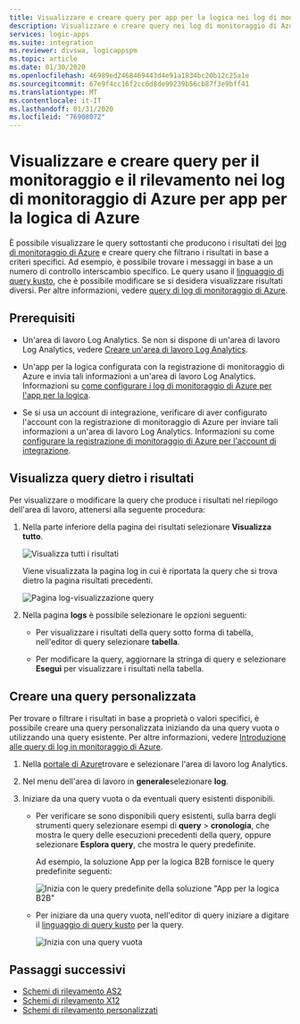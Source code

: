 ```yaml
---
title: Visualizzare e creare query per app per la logica nei log di monitoraggio di Azure
description: Visualizzare e creare query nei log di monitoraggio di Azure per app per la logica di Azure
services: logic-apps
ms.suite: integration
ms.reviewer: divswa, logicappspm
ms.topic: article
ms.date: 01/30/2020
ms.openlocfilehash: 46989ed2468469443d4e91a1834bc20b12c25a1e
ms.sourcegitcommit: 67e9f4cc16f2cc6d8de99239b56cb87f3e9bff41
ms.translationtype: MT
ms.contentlocale: it-IT
ms.lasthandoff: 01/31/2020
ms.locfileid: "76908072"
---
```

# <a name="view-and-create-queries-for-monitoring-and-tracking-in-azure-monitor-logs-for-azure-logic-apps"></a>Visualizzare e creare query per il monitoraggio e il rilevamento nei log di monitoraggio di Azure per app per la logica di Azure

È possibile visualizzare le query sottostanti che producono i risultati dei [log di monitoraggio di Azure](../log-analytics/log-analytics-overview.md) e creare query che filtrano i risultati in base a criteri specifici. Ad esempio, è possibile trovare i messaggi in base a un numero di controllo interscambio specifico. Le query usano il [linguaggio di query kusto](https://aka.ms/LogAnalyticsLanguageReference), che è possibile modificare se si desidera visualizzare risultati diversi. Per altre informazioni, vedere [query di log di monitoraggio di Azure](../azure-monitor/log-query/query-language.md).

## <a name="prerequisites"></a>Prerequisiti

* Un'area di lavoro Log Analytics. Se non si dispone di un'area di lavoro Log Analytics, vedere [Creare un'area di lavoro Log Analytics](../azure-monitor/learn/quick-create-workspace.md).

* Un'app per la logica configurata con la registrazione di monitoraggio di Azure e invia tali informazioni a un'area di lavoro Log Analytics. Informazioni su [come configurare i log di monitoraggio di Azure per l'app per la logica](../logic-apps/monitor-logic-apps.md).

* Se si usa un account di integrazione, verificare di aver configurato l'account con la registrazione di monitoraggio di Azure per inviare tali informazioni a un'area di lavoro Log Analytics. Informazioni su come [configurare la registrazione di monitoraggio di Azure per l'account di integrazione](../logic-apps/monitor-b2b-messages-log-analytics.md).

## <a name="view-queries-behind-results"></a>Visualizza query dietro i risultati

Per visualizzare o modificare la query che produce i risultati nel riepilogo dell'area di lavoro, attenersi alla seguente procedura:

1. Nella parte inferiore della pagina dei risultati selezionare **Visualizza tutto**.

   ![Visualizza tutti i risultati](./media/create-monitoring-tracking-queries/logic-app-see-all.png)

   Viene visualizzata la pagina log in cui è riportata la query che si trova dietro la pagina risultati precedenti.

   ![Pagina log-visualizzazione query](./media/create-monitoring-tracking-queries/view-query-behind-results.png)

1. Nella pagina **logs** è possibile selezionare le opzioni seguenti:

   * Per visualizzare i risultati della query sotto forma di tabella, nell'editor di query selezionare **tabella**.

   * Per modificare la query, aggiornare la stringa di query e selezionare **Esegui** per visualizzare i risultati nella tabella.

## <a name="create-your-own-query"></a>Creare una query personalizzata

Per trovare o filtrare i risultati in base a proprietà o valori specifici, è possibile creare una query personalizzata iniziando da una query vuota o utilizzando una query esistente. Per altre informazioni, vedere [Introduzione alle query di log in monitoraggio di Azure](../azure-monitor/log-query/get-started-queries.md).

1. Nella [portale di Azure](https://portal.azure.com)trovare e selezionare l'area di lavoro log Analytics.

1. Nel menu dell'area di lavoro in **generale**selezionare **log**.

1. Iniziare da una query vuota o da eventuali query esistenti disponibili.

   * Per verificare se sono disponibili query esistenti, sulla barra degli strumenti query selezionare esempi di **query** > **cronologia**, che mostra le query delle esecuzioni precedenti della query, oppure selezionare **Esplora query**, che mostra le query predefinite.

     Ad esempio, la soluzione App per la logica B2B fornisce le query predefinite seguenti:

     ![Inizia con le query predefinite della soluzione "App per la logica B2B"](./media/create-monitoring-tracking-queries/b2b-prebuilt-queries.png)

   * Per iniziare da una query vuota, nell'editor di query iniziare a digitare il [linguaggio di query kusto](../azure-monitor/log-query/query-language.md) per la query.

     ![Inizia con una query vuota](./media/create-monitoring-tracking-queries/create-query-from-blank.png)

## <a name="next-steps"></a>Passaggi successivi

* [Schemi di rilevamento AS2](../logic-apps/logic-apps-track-integration-account-as2-tracking-schemas.md)
* [Schemi di rilevamento X12](../logic-apps/logic-apps-track-integration-account-x12-tracking-schema.md)
* [Schemi di rilevamento personalizzati](../logic-apps/logic-apps-track-integration-account-custom-tracking-schema.md)